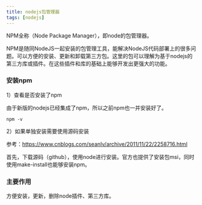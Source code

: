 ```yaml
---
title: nodejs包管理器
tags: [nodejs]
---
```


NPM全称（Node Package Manager），即node的包管理器。

NPM是随同NodeJS一起安装的包管理工具，能解决NodeJS代码部署上的很多问题。可以方便的安装、更新和卸载第三方包。这里的包可以理解为基于nodejs的第三方库或插件。在这些插件和库的基础上能够开发出更强大的功能。

### 安装npm

1）查看是否安装了npm

由于新版的nodejs已经集成了npm，所以之前npm也一并安装好了。

```
npm -v
```

2）如果单独安装需要使用源码安装

参考：https://www.cnblogs.com/seanlv/archive/2011/11/22/2258716.html

首先，下载源码（github），使用node进行安装。官方也提供了安装包msi，同时使用make-install也能够安装npm。

### 主要作用

方便安装，更新，删除node插件、第三方库。